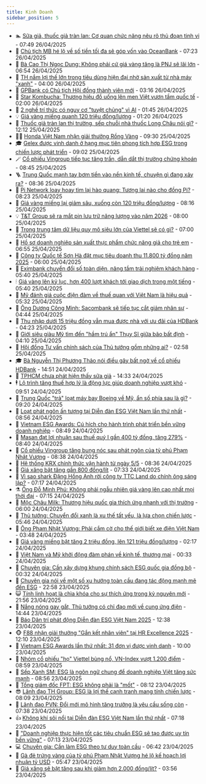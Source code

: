 ```yaml
---
title: Kinh Doanh
sidebar_position: 5
---
```


<!-- dantri-kinh-doanh:START -->
- 🏊 [Sữa giả, thuốc giả tràn lan: Cơ quan chức năng nêu rõ thủ đoạn tinh vi](https://dantri.com.vn/kinh-doanh/sua-gia-thuoc-gia-tran-lan-co-quan-chuc-nang-neu-ro-thu-doan-tinh-vi-20250426143737492.htm) - 07:49 26/04/2025
- 🦆 [Chủ tịch MB hé lộ về số tiền tối đa sẽ góp vốn vào OceanBank](https://dantri.com.vn/kinh-doanh/chu-tich-mb-he-lo-ve-so-tien-toi-da-se-gop-von-vao-oceanbank-20250426103741716.htm) - 07:23 26/04/2025
- 🦄 [Bà Cao Thị Ngọc Dung: Không phải cứ giá vàng tăng là PNJ sẽ lãi lớn](https://dantri.com.vn/kinh-doanh/ba-cao-thi-ngoc-dung-khong-phai-cu-gia-vang-tang-la-pnj-se-lai-lon-20250426115551712.htm) - 06:54 26/04/2025
- 🌝 [TH nắm lợi thế lớn trong tiêu dùng hiện đại nhờ sản xuất từ nhà máy &quot;xanh&quot;](https://dantri.com.vn/kinh-doanh/th-nam-loi-the-lon-trong-tieu-dung-hien-dai-nho-san-xuat-tu-nha-may-xanh-20250426092558659.htm) - 04:00 26/04/2025
- 💃 [GPBank có Chủ tịch Hội đồng thành viên mới](https://dantri.com.vn/kinh-doanh/gpbank-co-chu-tich-hoi-dong-thanh-vien-moi-20250426095848536.htm) - 03:16 26/04/2025
- 🦏 [Star Kombucha: Thương hiệu đồ uống lên men Việt vươn tầm quốc tế](https://dantri.com.vn/kinh-doanh/star-kombucha-thuong-hieu-do-uong-len-men-viet-vuon-tam-quoc-te-20250424121721026.htm) - 02:00 26/04/2025
- 🦩 [2  nghề trí thức có nguy cơ &quot;tuyệt chủng&quot; vì AI](https://dantri.com.vn/kinh-doanh/2-nghe-tri-thuc-co-nguy-co-tuyet-chung-vi-ai-20250425221305937.htm) - 01:45 26/04/2025
- 💡 [Giá vàng miếng quanh 120 triệu đồng/lượng](https://dantri.com.vn/kinh-doanh/gia-vang-mieng-quanh-120-trieu-dongluong-20250426005315941.htm) - 01:20 26/04/2025
- 🌊 [Thuốc giả tràn lan thị trường, sếp chuỗi nhà thuốc Long Châu nói gì?](https://dantri.com.vn/kinh-doanh/thuoc-gia-tran-lan-thi-truong-sep-chuoi-nha-thuoc-long-chau-noi-gi-20250425180138094.htm) - 12:12 25/04/2025
- 🧑‍💻 [Honda Việt Nam nhận giải thưởng Rồng Vàng](https://dantri.com.vn/kinh-doanh/honda-viet-nam-nhan-giai-thuong-rong-vang-20250425161505158.htm) - 09:30 25/04/2025
- 🎓 [Gelex được vinh danh ở hạng mục tiên phong tích hợp ESG trong chiến lược phát triển](https://dantri.com.vn/kinh-doanh/gelex-duoc-vinh-danh-o-hang-muc-tien-phong-tich-hop-esg-trong-chien-luoc-phat-trien-20250425155639862.htm) - 09:02 25/04/2025
- 🪄 [Cổ phiếu Vingroup tiếp tục tăng trần, dẫn dắt thị trường chứng khoán](https://dantri.com.vn/kinh-doanh/co-phieu-vingroup-tiep-tuc-tang-tran-dan-dat-thi-truong-chung-khoan-20250425153605494.htm) - 08:45 25/04/2025
- 🪜 [Trung Quốc mạnh tay bơm tiền vào nền kinh tế, chuyện gì đang xảy ra?](https://dantri.com.vn/kinh-doanh/trung-quoc-manh-tay-bom-tien-vao-nen-kinh-te-chuyen-gi-dang-xay-ra-20250425153247894.htm) - 08:36 25/04/2025
- 🦄 [Pi Network loay hoay tìm lại hào quang: Tương lai nào cho đồng Pi?](https://dantri.com.vn/kinh-doanh/pi-network-loay-hoay-tim-lai-hao-quang-tuong-lai-nao-cho-dong-pi-20250425114731456.htm) - 08:23 25/04/2025
- 💯 [Giá vàng miếng lại giảm sâu, xuống còn 120 triệu đồng/lượng](https://dantri.com.vn/kinh-doanh/gia-vang-mieng-lai-giam-sau-xuong-con-120-trieu-dongluong-20250425071016374.htm) - 08:16 25/04/2025
- 💡 [T&amp;T Group sẽ ra mắt pin lưu trữ năng lượng vào năm 2026](https://dantri.com.vn/kinh-doanh/tt-group-se-ra-mat-pin-luu-tru-nang-luong-vao-nam-2026-20250425141758995.htm) - 08:00 25/04/2025
- 🧰 [Trong trung tâm dữ liệu quy mô siêu lớn của Viettel sẽ có gì?](https://dantri.com.vn/kinh-doanh/trong-trung-tam-du-lieu-quy-mo-sieu-lon-cua-viettel-se-co-gi-20250425120735981.htm) - 07:00 25/04/2025
- 🎊 [Hồ sơ doanh nghiệp sản xuất thực phẩm chức năng giả cho trẻ em](https://dantri.com.vn/kinh-doanh/ho-so-doanh-nghiep-san-xuat-thuc-pham-chuc-nang-gia-cho-tre-em-20250425125618751.htm) - 06:55 25/04/2025
- 🔭 [Công ty Quốc tế Sơn Hà đặt mục tiêu doanh thu 11.800 tỷ đồng năm 2025](https://dantri.com.vn/kinh-doanh/cong-ty-quoc-te-son-ha-dat-muc-tieu-doanh-thu-11800-ty-dong-nam-2025-20250425120313895.htm) - 06:00 25/04/2025
- 💼 [Eximbank chuyển đổi số toàn diện, nâng tầm trải nghiệm khách hàng](https://dantri.com.vn/kinh-doanh/eximbank-chuyen-doi-so-toan-dien-nang-tam-trai-nghiem-khach-hang-20250425115410004.htm) - 05:40 25/04/2025
- 🕯 [Giá vàng lên kỷ lục, hơn 400 lượt khách tới giao dịch trong một tiếng](https://dantri.com.vn/kinh-doanh/gia-vang-len-ky-luc-hon-400-luot-khach-toi-giao-dich-trong-mot-tieng-20250425114239634.htm) - 05:40 25/04/2025
- 🫣 [Mỹ đánh giá cuộc điện đàm về thuế quan với Việt Nam là hiệu quả](https://dantri.com.vn/kinh-doanh/my-danh-gia-cuoc-dien-dam-ve-thue-quan-voi-viet-nam-la-hieu-qua-20250425115801286.htm) - 05:32 25/04/2025
- 🤠 [Ông Dương Công Minh: Sacombank sẽ tiếp tục cắt giảm nhân sự](https://dantri.com.vn/kinh-doanh/ong-duong-cong-minh-sacombank-se-tiep-tuc-cat-giam-nhan-su-20250425112624157.htm) - 04:44 25/04/2025
- 🌈 [Thu nhập dưới 15 triệu đồng vẫn mua được nhà với ưu đãi của HDBank](https://dantri.com.vn/kinh-doanh/thu-nhap-duoi-15-trieu-dong-van-mua-duoc-nha-voi-uu-dai-cua-hdbank-20250425104845081.htm) - 04:23 25/04/2025
- 🦅 [Giới siêu giàu Mỹ tìm đến &quot;hầm trú ẩn&quot; Thụy Sĩ giữa bão bất định](https://dantri.com.vn/kinh-doanh/gioi-sieu-giau-my-tim-den-ham-tru-an-thuy-si-giua-bao-bat-dinh-20250420082844484.htm) - 04:10 25/04/2025
- 🌁 [Hội đồng Tư vấn chính sách của Thủ tướng gồm những ai?](https://dantri.com.vn/kinh-doanh/hoi-dong-tu-van-chinh-sach-cua-thu-tuong-gom-nhung-ai-20250425090112556.htm) - 02:58 25/04/2025
- 🎓 [Bà Nguyễn Thị Phương Thảo nói điều gây bất ngờ về cổ phiếu HDBank](https://dantri.com.vn/kinh-doanh/ba-nguyen-thi-phuong-thao-noi-dieu-gay-bat-ngo-ve-co-phieu-hdbank-20250424115439871.htm) - 14:51 24/04/2025
- 📝 [TPHCM chưa phát hiện thấy sữa giả](https://dantri.com.vn/kinh-doanh/tphcm-chua-phat-hien-thay-sua-gia-20250424172613131.htm) - 14:33 24/04/2025
- 🕴 [Lộ trình tăng thuế hợp lý là động lực giúp doanh nghiệp vượt khó](https://dantri.com.vn/kinh-doanh/lo-trinh-tang-thue-hop-ly-la-dong-luc-giup-doanh-nghiep-vuot-kho-20250422192146056.htm) - 09:51 24/04/2025
- 🧰 [Trung Quốc &quot;trả&quot; loạt máy bay Boeing về Mỹ, ẩn số phía sau là gì?](https://dantri.com.vn/kinh-doanh/trung-quoc-tra-loat-may-bay-boeing-ve-my-an-so-phia-sau-la-gi-20250421200245333.htm) - 09:20 24/04/2025
- 🤖 [Loạt phát ngôn ấn tượng tại Diễn đàn ESG Việt Nam lần thứ nhất](https://dantri.com.vn/kinh-doanh/loat-phat-ngon-an-tuong-tai-dien-dan-esg-viet-nam-lan-thu-nhat-20250424125144558.htm) - 08:56 24/04/2025
- 🤠 [Vietnam ESG Awards: Cú hích cho hành trình phát triển bền vững doanh nghiệp](https://dantri.com.vn/kinh-doanh/vietnam-esg-awards-cu-hich-cho-hanh-trinh-phat-trien-ben-vung-doanh-nghiep-20250424095547172.htm) - 08:49 24/04/2025
- 🌮 [Masan đạt lợi nhuận sau thuế quý I gần 400 tỷ đồng, tăng 279%](https://dantri.com.vn/kinh-doanh/masan-dat-loi-nhuan-sau-thue-quy-i-gan-400-ty-dong-tang-279-20250424151119352.htm) - 08:40 24/04/2025
- 🦄 [Cổ phiếu Vingroup tăng bung nóc sau phát ngôn của tỷ phú Phạm Nhật Vượng](https://dantri.com.vn/kinh-doanh/co-phieu-vingroup-tang-bung-noc-sau-phat-ngon-cua-ty-phu-pham-nhat-vuong-20250424151924660.htm) - 08:38 24/04/2025
- 👺 [Hệ thống KRX chính thức vận hành từ ngày 5/5](https://dantri.com.vn/kinh-doanh/he-thong-krx-chinh-thuc-van-hanh-tu-ngay-55-20250424144532178.htm) - 08:36 24/04/2025
- 🤗 [Giá xăng bật tăng gần 800 đồng/lít](https://dantri.com.vn/kinh-doanh/gia-xang-bat-tang-gan-800-donglit-20250424142948826.htm) - 07:33 24/04/2025
- 💪 [Vì sao shark Đặng Hồng Anh rời công ty TTC Land do chính ông sáng lập?](https://dantri.com.vn/kinh-doanh/vi-sao-shark-dang-hong-anh-roi-cong-ty-ttc-land-do-chinh-ong-sang-lap-20250424122035293.htm) - 07:17 24/04/2025
- ⚗️ [Ông Đỗ Minh Phú: Không phải ngẫu nhiên giá vàng lên cao nhất mọi thời đại](https://dantri.com.vn/kinh-doanh/ong-do-minh-phu-khong-phai-ngau-nhien-gia-vang-len-cao-nhat-moi-thoi-dai-20250424121729900.htm) - 07:15 24/04/2025
- 🧠 [Mộc Châu Milk: Thương hiệu quốc gia thích ứng nhanh với thị trường](https://dantri.com.vn/kinh-doanh/moc-chau-milk-thuong-hieu-quoc-gia-thich-ung-nhanh-voi-thi-truong-20250424114141955.htm) - 06:00 24/04/2025
- 🗽 [Thủ tướng: Chuyển đổi xanh là xu thế tất yếu, là lựa chọn chiến lược](https://dantri.com.vn/kinh-doanh/thu-tuong-chuyen-doi-xanh-la-xu-the-tat-yeu-la-lua-chon-chien-luoc-20250424113823373.htm) - 05:46 24/04/2025
- 🫣 [Ông Phạm Nhật Vượng: Phải cắm cờ cho thế giới biết xe điện Việt Nam](https://dantri.com.vn/kinh-doanh/ong-pham-nhat-vuong-phai-cam-co-cho-the-gioi-biet-xe-dien-viet-nam-20250424104335276.htm) - 03:48 24/04/2025
- 🫣 [Giá vàng miếng bật tăng 2 triệu đồng, lên 121 triệu đồng/lượng](https://dantri.com.vn/kinh-doanh/gia-vang-mieng-bat-tang-2-trieu-dong-len-121-trieu-dongluong-20250423230410089.htm) - 02:17 24/04/2025
- 🫣 [Việt Nam và Mỹ khởi động đàm phán về kinh tế, thương mại](https://dantri.com.vn/kinh-doanh/viet-nam-va-my-khoi-dong-dam-phan-ve-kinh-te-thuong-mai-20250423232122750.htm) - 00:33 24/04/2025
- 💂 [Chuyên gia: Cần xây dựng khung chính sách ESG quốc gia đồng bộ](https://dantri.com.vn/kinh-doanh/chuyen-gia-can-xay-dung-khung-chinh-sach-esg-quoc-gia-dong-bo-20250423174414417.htm) - 00:32 24/04/2025
- 💫 [Chuyên gia nói về một số xu hướng toàn cầu đang tác động mạnh mẽ đến ESG](https://dantri.com.vn/kinh-doanh/chuyen-gia-noi-ve-mot-so-xu-huong-toan-cau-dang-tac-dong-manh-me-den-esg-20250423170005844.htm) - 22:58 23/04/2025
- 😺 [Tính linh hoạt là chìa khóa cho sự thích ứng trong kỷ nguyên mới](https://dantri.com.vn/kinh-doanh/tinh-linh-hoat-la-chia-khoa-cho-su-thich-ung-trong-ky-nguyen-moi-20250423142057791.htm) - 21:56 23/04/2025
- 🦆 [Nắng nóng gay gắt, Thủ tướng có chỉ đạo mới về cung ứng điện](https://dantri.com.vn/kinh-doanh/nang-nong-gay-gat-thu-tuong-co-chi-dao-moi-ve-cung-ung-dien-20250423213637288.htm) - 14:44 23/04/2025
- 👀 [Báo Dân trí phát động Diễn đàn ESG Việt Nam 2025](https://dantri.com.vn/kinh-doanh/bao-dan-tri-phat-dong-dien-dan-esg-viet-nam-2025-20250423173937101.htm) - 12:38 23/04/2025
- 🐵 [F88 nhận giải thưởng &quot;Gắn kết nhân viên&quot; tại HR Excellence 2025](https://dantri.com.vn/kinh-doanh/f88-nhan-giai-thuong-gan-ket-nhan-vien-tai-hr-excellence-2025-20250423175919143.htm) - 12:10 23/04/2025
- 🤖 [Vietnam ESG Awards lần thứ nhất: 31 đơn vị được vinh danh](https://dantri.com.vn/kinh-doanh/vietnam-esg-awards-lan-thu-nhat-31-don-vi-duoc-vinh-danh-20250423083330549.htm) - 10:00 23/04/2025
- 💂 [Nhóm cổ phiếu &quot;họ&quot; Viettel bùng nổ, VN-Index vượt 1.200 điểm](https://dantri.com.vn/kinh-doanh/nhom-co-phieu-ho-viettel-bung-no-vn-index-vuot-1200-diem-20250423152312236.htm) - 08:59 23/04/2025
- 🦆 [Sếp Xanh SM: ESG là ngôn ngữ chung để doanh nghiệp Việt tăng sức mạnh](https://dantri.com.vn/kinh-doanh/sep-xanh-sm-esg-la-ngon-ngu-chung-de-doanh-nghiep-viet-tang-suc-manh-20250423153504513.htm) - 08:56 23/04/2025
- 🦅 [Tổng giám đốc FPT: ESG không phải là &quot;mốt&quot;](https://dantri.com.vn/kinh-doanh/tong-giam-doc-fpt-esg-khong-phai-la-mot-20250423132129835.htm) - 08:12 23/04/2025
- 😎 [Lãnh đạo TH Group: ESG là lợi thế cạnh tranh mang tính chiến lược](https://dantri.com.vn/kinh-doanh/lanh-dao-th-group-esg-la-loi-the-canh-tranh-mang-tinh-chien-luoc-20250423150718151.htm) - 08:09 23/04/2025
- 🐎 [Lãnh đạo PVN: Đổi mới mô hình tăng trưởng là yêu cầu sống còn](https://dantri.com.vn/kinh-doanh/lanh-dao-pvn-doi-moi-mo-hinh-tang-truong-la-yeu-cau-song-con-20250423131949816.htm) - 07:38 23/04/2025
- 👍 [Không khí sôi nổi tại Diễn đàn ESG Việt Nam lần thứ nhất](https://dantri.com.vn/kinh-doanh/khong-khi-soi-noi-tai-dien-dan-esg-viet-nam-lan-thu-nhat-20250423141517943.htm) - 07:18 23/04/2025
- 🦒 [&quot;Doanh nghiệp thực hiện tốt các tiêu chuẩn ESG sẽ tạo được uy tín bền vững&quot;](https://dantri.com.vn/kinh-doanh/doanh-nghiep-thuc-hien-tot-cac-tieu-chuan-esg-se-tao-duoc-uy-tin-ben-vung-20250423141249642.htm) - 07:13 23/04/2025
- 💻 [Chuyên gia: Cần làm ESG theo tư duy toàn cầu](https://dantri.com.vn/kinh-doanh/chuyen-gia-can-lam-esg-theo-tu-duy-toan-cau-20250422184147268.htm) - 06:42 23/04/2025
- 👺 [Gà đẻ trứng vàng của tỷ phú Phạm Nhật Vượng hé lộ kế hoạch lợi nhuận tỷ USD](https://dantri.com.vn/kinh-doanh/ga-de-trung-vang-cua-ty-phu-pham-nhat-vuong-he-lo-ke-hoach-loi-nhuan-ty-usd-20250423110947050.htm) - 05:47 23/04/2025
- 🧐 [Giá xăng sẽ bật tăng sau khi giảm hơn 2.000 đồng/lít?](https://dantri.com.vn/kinh-doanh/gia-xang-se-bat-tang-sau-khi-giam-hon-2000-donglit-20250423104140888.htm) - 03:56 23/04/2025<!-- dantri-kinh-doanh:END -->
